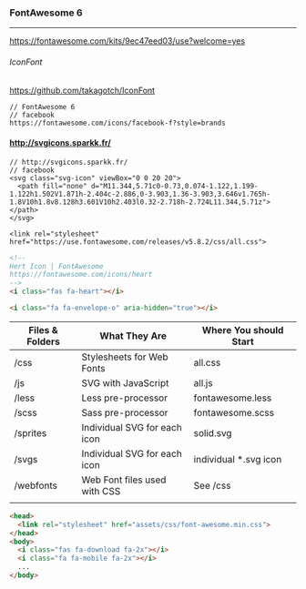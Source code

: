 ### FontAwesome 6
---
https://fontawesome.com/kits/9ec47eed03/use?welcome=yes


###### IconFont
https://github.com/takagotch/IconFont


```
// FontAwesome 6
// facebook
https://fontawesome.com/icons/facebook-f?style=brands
```

#### http://svgicons.sparkk.fr/
```
// http://svgicons.sparkk.fr/
// facebook
<svg class="svg-icon" viewBox="0 0 20 20">
  <path fill="none" d="M11.344,5.71c0-0.73,0.074-1.122,1.199-1.122h1.502V1.871h-2.404c-2.886,0-3.903,1.36-3.903,3.646v1.765h-1.8V10h1.8v8.128h3.601V10h2.403l0.32-2.718h-2.724L11.344,5.71z"></path>
</svg>

```

```
<link rel="stylesheet" href="https://use.fontawesome.com/releases/v5.8.2/css/all.css"> 

```

```html
<!--
Hert Icon | FontAwesome
https://fontawesome.com/icons/heart
-->
<i class="fas fa-heart"></i>

<i class="fa fa-envelope-o" aria-hidden="true"></i>


```

| Files & Folders | What They Are | Where You should Start |
|-|-|-|
| /css | Stylesheets for Web Fonts | all.css |
| /js | SVG with JavaScript | all.js |
| /less | Less pre-processor | fontawesome.less |
| /scss | Sass pre-processor | fontawesome.scss |
| /sprites| Individual SVG for each icon | solid.svg |
| /svgs | Individual SVG for each icon | individual *.svg icon |
| /webfonts | Web Font files used with CSS | See /css |
| | |  |



```html
<head>
  <link rel="stylesheet" href="assets/css/font-awesome.min.css">
</head>
<body>
  <i class="fas fa-download fa-2x"></i>
  <i class="fa fa-mobile fa-2x"></i>
  ...
</body>
```

```
```

```
```




